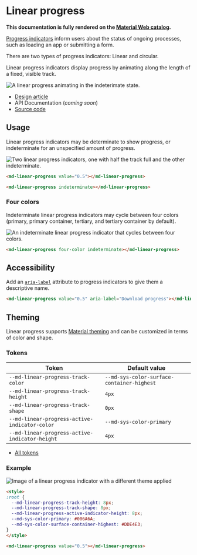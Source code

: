 <!-- catalog-only-start --><!-- ---
name: Linear Progress
dirname: linearprogress
ssrOnly: true
-----><!-- catalog-only-end -->

<catalog-component-header>
<catalog-component-header-title slot="title">

# Linear progress

<!--*
# Document freshness: For more information, see go/fresh-source.
freshness: { owner: 'lizmitchell' reviewed: '2023-05-02' }
tag: 'docType:reference'
*-->

<!-- github-only-start -->

<!-- go/md-linear-progress -->

<!-- [TOC] -->

**This documentation is fully rendered on the
[Material Web catalog](https://material-components.github.io/material-web/components/linearprogress/)<!-- {.external} -->.**

<!-- github-only-end -->

[Progress indicators](https://m3.material.io/components/progress-indicators)<!-- {.external} -->
inform users about the status of ongoing processes, such as loading an app or
submitting a form.

There are two types of progress indicators: Linear and circular.

Linear progress indicators display progress by animating along the length of a
fixed, visible track.

</catalog-component-header-title>

<img
    src="images/linearprogress/hero.webp"
    alt="A linear progress animating in the indeterimate state."
    title="Linear progress can be used to show loading progress.">

</catalog-component-header>

*   [Design article](https://m3.material.io/components/progress-indicators)
    <!-- {.external} -->
*   API Documentation (*coming soon*)
*   [Source code](https://github.com/material-components/material-web/tree/main/linearprogress)
    <!-- {.external} -->

<!-- catalog-only-start -->

<!--

## Interactive Demo

{% playgroundexample dirname=dirname, previewHeight=450 %}

-->

<!-- catalog-only-end -->

## Usage

Linear progress indicators may be determinate to show progress, or indeterminate
for an unspecified amount of progress.

<!-- github-only-start -->

![Two linear progress indicators, one with half the track full and the other
indeterminate.](images/linearprogress/usage.gif "Determinate and indeterminate linear progress indicators.")

<!-- github-only-end -->
<!-- catalog-only-start -->

<!--

<div class="figure-wrapper">
  <figure
      style="min-width:300px;flex-direction:column;justify-content:center;gap:16px;"
      title="Determinate and indeterminate linear progress indicators."
      aria-label="Two linear progress indicators, one with half the track and the other indeterminate.">
    <md-linear-progress style="width:100%;" value="0.5"></md-linear-progress>
    <md-linear-progress style="width:100%;" indeterminate></md-linear-progress>
  </figure>
</div>

-->

<!-- catalog-only-end -->

```html
<md-linear-progress value="0.5"></md-linear-progress>

<md-linear-progress indeterminate></md-linear-progress>
```

### Four colors

Indeterminate linear progress indicators may cycle between four colors (primary,
primary container, tertiary, and tertiary container by default).

<!-- github-only-start -->

![An indeterminate linear progress indicator that cycles between four colors.](images/linearprogress/usage-four-color.gif "A four-color indeterminate linear progress indicator")

<!-- github-only-end -->
<!-- catalog-only-start -->

<!--

<div class="figure-wrapper">
  <figure
      style="min-width:300px;"
      title="A four-color indeterminate linear progress indicator"
      aria-label="An indeterminate linear progress indicator that cycles between four colors.">
    <md-linear-progress style="flex-grow:1" four-color indeterminate>
    </md-linear-progress>
  </figure>
</div>

-->

<!-- catalog-only-end -->

```html
<md-linear-progress four-color indeterminate></md-linear-progress>
```

## Accessibility

Add an
[`aria-label`](https://developer.mozilla.org/en-US/docs/Web/Accessibility/ARIA/Attributes/aria-label)<!-- {.external} -->
attribute to progress indicators to give them a descriptive name.

```html
<md-linear-progress value="0.5" aria-label="Download progress"></md-linear-progress>
```

## Theming

Linear progress supports [Material theming](../theming.md) and can be customized
in terms of color and shape.

### Tokens

Token                                          | Default value
---------------------------------------------- | -------------
`--md-linear-progress-track-color`             | `--md-sys-color-surface-container-highest`
`--md-linear-progress-track-height`            | `4px`
`--md-linear-progress-track-shape`             | `0px`
`--md-linear-progress-active-indicator-color`  | `--md-sys-color-primary`
`--md-linear-progress-active-indicator-height` | `4px`

*   [All tokens](https://github.com/material-components/material-web/blob/main/tokens/_md-comp-linear-progress-indicator.scss)
    <!-- {.external} -->

### Example

<!-- github-only-start -->

![Image of a linear progress indicator with a different theme applied](images/linearprogress/theming.png "Linear progress theming example.")

<!-- github-only-end -->
<!-- catalog-only-start -->

<!--

<div class="figure-wrapper">
  <figure
      style="min-width:300px;"
      class="styled-example"
      aria-label="Image of a linear progress indicator with a different theme applied"
      title="Linear progress theming example.">
  <style>
    .styled-example {
      background-color: white;
      --md-linear-progress-track-height: 8px;
      --md-linear-progress-track-shape: 8px;
      --md-linear-progress-active-indicator-height: 8px;
      --md-sys-color-primary: #006A6A;
      --md-sys-color-surface-container-highest: #DDE4E3;
    }
    .styled-example md-linear-progress {
      flex-grow: 1;
    }
  </style>
  <md-linear-progress value="0.5"></md-linear-progress>
  </figure>
</div>

-->

<!-- catalog-only-end -->

```html
<style>
:root {
  --md-linear-progress-track-height: 8px;
  --md-linear-progress-track-shape: 8px;
  --md-linear-progress-active-indicator-height: 8px;
  --md-sys-color-primary: #006A6A;
  --md-sys-color-surface-container-highest: #DDE4E3;
}
</style>

<md-linear-progress value="0.5"></md-linear-progress>
```
